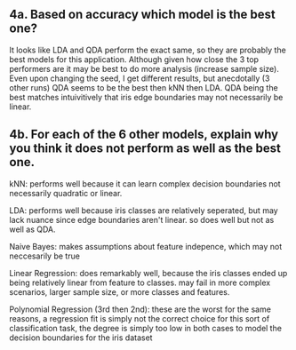 4a. Based on accuracy which model is the best one?
-------
It looks like LDA and QDA perform the exact same, so they are probably the best models for this application.
Although given how close the 3 top performers are it may be best to do more analysis (increase sample size).
Even upon changing the seed, I get different results, but anecdotally (3 other runs) QDA seems to be the best
then kNN then LDA. QDA being the best matches intuivitively that iris edge boundaries may not necessarily be linear.

4b. For each of the 6 other models, explain why you think it does not perform
as well as the best one.
-------

kNN: performs well because it can learn complex decision boundaries not necessarily quadratic or linear.

LDA: performs well because iris classes are relatively seperated, but may lack nuance since edge boundaries aren't
linear. so does well but not as well as QDA.

Naive Bayes: makes assumptions about feature indepence, which may not neccesarily be true

Linear Regression: does remarkably well, because the iris classes ended up being relatively linear from
feature to classes. may fail in more complex scenarios, larger sample size, or more classes and features.

Polynomial Regression (3rd then 2nd): these are the worst for the same reasons, a regression fit is simply
not the correct choice for this sort of classification task, the degree is simply too low in both cases to
model the decision boundaries for the iris dataset

